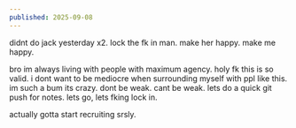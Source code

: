 ```yaml
---
published: 2025-09-08
---
```


didnt do jack yesterday x2. lock the fk in man. make her happy. make me happy.

bro im always living with people with maximum agency. holy fk this is so valid. i dont want to be mediocre when surrounding myself with ppl like this. im such a bum its crazy. dont be weak. cant be weak. lets do a quick git push for notes. lets go, lets fking lock in.

actually gotta start recruiting srsly.